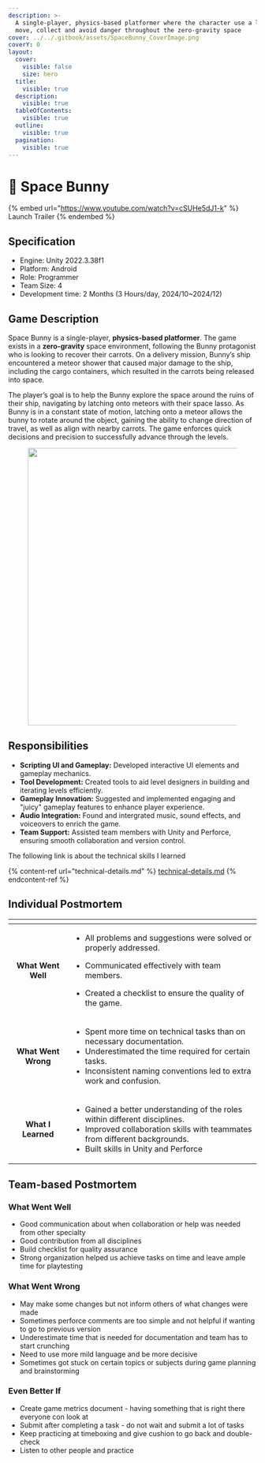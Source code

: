 ```yaml
---
description: >-
  A single-player, physics-based platformer where the character use a lasso to
  move, collect and avoid danger throughout the zero-gravity space
cover: ../../.gitbook/assets/SpaceBunny_CoverImage.png
coverY: 0
layout:
  cover:
    visible: false
    size: hero
  title:
    visible: true
  description:
    visible: true
  tableOfContents:
    visible: true
  outline:
    visible: true
  pagination:
    visible: true
---
```


# 🐰 Space Bunny

{% embed url="https://www.youtube.com/watch?v=cSUHe5dJ1-k" %}
Launch Trailer
{% endembed %}

## Specification

* Engine: Unity 2022.3.38f1
* Platform: Android
* Role: Programmer
* Team Size: 4
* Development time: 2 Months (3 Hours/day, 2024/10\~2024/12)

## Game Description

Space Bunny is a single-player, **physics-based platformer**. The game exists in a **zero-gravity** space environment, following the Bunny protagonist who is looking to recover their carrots. On a delivery mission, Bunny’s ship encountered a meteor shower that caused major damage to the ship, including the cargo containers, which resulted in the carrots being released into space.

The player’s goal is to help the Bunny explore the space around the ruins of their ship, navigating by latching onto meteors with their space lasso. As Bunny is in a constant state of motion, latching onto a meteor allows the bunny to rotate around the object, gaining the ability to change direction of travel, as well as align with nearby carrots. The game enforces quick decisions and precision to successfully advance through the levels.

<figure><img src="../../.gitbook/assets/YHe_TGP1_SpaceBunny_Screenshot_07.gif" alt="" width="563"><figcaption></figcaption></figure>

## Responsibilities

* **Scripting UI and Gameplay:** Developed interactive UI elements and gameplay mechanics.
* **Tool Development:** Created tools to aid level designers in building and iterating levels efficiently.
* **Gameplay Innovation:** Suggested and implemented engaging and "juicy" gameplay features to enhance player experience.
* **Audio Integration:** Found and intergrated music, sound effects, and voiceovers to enrich the game.
* **Team Support:** Assisted team members with Unity and Perforce, ensuring smooth collaboration and version control.

The following link is about the technical skills I learned&#x20;

{% content-ref url="technical-details.md" %}
[technical-details.md](technical-details.md)
{% endcontent-ref %}



## Individual Postmortem

<table data-view="cards"><thead><tr><th align="center"></th><th></th></tr></thead><tbody><tr><td align="center"><strong>What Went Well</strong></td><td><ul><li>All problems and suggestions were solved or properly addressed.</li></ul><ul><li>Communicated effectively with team members.</li></ul><ul><li>Created a checklist to ensure the quality of the game.</li></ul></td></tr><tr><td align="center"><strong>What Went Wrong</strong></td><td><ul><li>Spent more time on technical tasks than on necessary documentation.</li><li>Underestimated the time required for certain tasks.</li><li>Inconsistent naming conventions led to extra work and confusion.</li></ul></td></tr><tr><td align="center"><strong>What I Learned</strong></td><td><ul><li>Gained a better understanding of the roles within different disciplines.</li><li>Improved collaboration skills with teammates from different backgrounds.</li><li>Built skills in Unity and Perforce</li></ul></td></tr></tbody></table>

## Team-based Postmortem

### What Went Well

* Good communication about when collaboration or help was needed from other specialty
* Good contribution from all disciplines
* Build checklist for quality assurance
* Strong organization helped us achieve tasks on time and leave ample time for playtesting

### What Went Wrong

* May make some changes but not inform others of what changes were made
* Sometimes perforce comments are too simple and not helpful if wanting to go to previous version
* Underestimate time that is needed for documentation and team has to start crunching
* Need to use more mild language and be more decisive
* Sometimes got stuck on certain topics or subjects during game planning and brainstorming

### Even Better If

* Create game metrics document - having something that is right there everyone con look at
* Submit after completing a task - do not wait and submit a lot of tasks
* Keep practicing at timeboxing and give cushion to go back and double-check
* Listen to other people and practice


